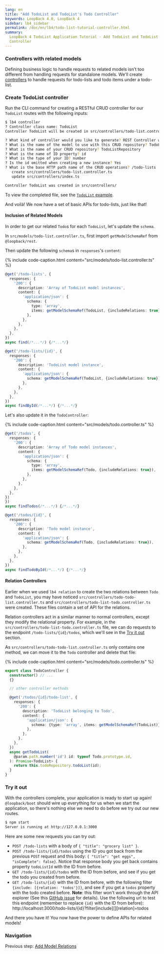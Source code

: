 ```yaml
---
lang: en
title: "Add TodoList and TodoList's Todo Controller"
keywords: LoopBack 4.0, LoopBack 4
sidebar: lb4_sidebar
permalink: /doc/en/lb4/todo-list-tutorial-controller.html
summary:
  LoopBack 4 TodoList Application Tutorial - Add TodoList and TodoList's Todo
  Controller
---
```


### Controllers with related models

Defining business logic to handle requests to related models isn't too different
from handling requests for standalone models. We'll create
[controllers](../../Controllers.md) to handle requests for todo-lists and todo
items under a todo-list.

### Create TodoList controller

Run the CLI command for creating a RESTful CRUD controller for our `TodoList`
routes with the following inputs:

```sh
$ lb4 controller
? Controller class name: TodoList
Controller TodoList will be created in src/controllers/todo-list.controller.ts

? What kind of controller would you like to generate? REST Controller with CRUD functions
? What is the name of the model to use with this CRUD repository? TodoList
? What is the name of your CRUD repository? TodoListRepository
? What is the name of ID property? id
? What is the type of your ID? number
? Is the id omitted when creating a new instance? Yes
? What is the base HTTP path name of the CRUD operations? /todo-lists
   create src/controllers/todo-list.controller.ts
   update src/controllers/index.ts

Controller TodoList was created in src/controllers/
```

To view the completed file, see the
[`TodoList` example](https://github.com/strongloop/loopback-next/blob/master/examples/todo-list/src/controllers/todo-list.controller.ts).

And voilà! We now have a set of basic APIs for todo-lists, just like that!

#### Inclusion of Related Models

In order to get our related `Todo`s for each `TodoList`, let's update the
`schema`.

In `src/models/todo-list.controller.ts`, first import `getModelSchemaRef` from
`@loopback/rest`.

Then update the following `schema`s in `responses`'s `content`:

{% include code-caption.html content="src/models/todo-list.controller.ts" %}

```ts
@get('/todo-lists', {
  responses: {
    '200': {
      description: 'Array of TodoList model instances',
      content: {
        'application/json': {
          schema: {
            type: 'array',
            items: getModelSchemaRef(TodoList, {includeRelations: true}),
          },
        },
      },
    },
  },
})
async find(/*...*/) {/*...*/}

@get('/todo-lists/{id}', {
  responses: {
    '200': {
      description: 'TodoList model instance',
      content: {
        'application/json': {
          schema: getModelSchemaRef(TodoList, {includeRelations: true}),
        },
      },
    },
  },
})
async findById(/*...*/) {/*...*/}
```

Let's also update it in the `TodoController`:

{% include code-caption.html content="src/models/todo.controller.ts" %}

```ts
@get('/todos', {
  responses: {
    '200': {
      description: 'Array of Todo model instances',
      content: {
        'application/json': {
          schema: {
            type: 'array',
            items: getModelSchemaRef(Todo, {includeRelations: true}),
          },
        },
      },
    },
  },
})
})
async findTodos(/*...*/) {/*...*/}

@get('/todos/{id}', {
  responses: {
    '200': {
      description: 'Todo model instance',
      content: {
        'application/json': {
          schema: getModelSchemaRef(Todo, {includeRelations: true}),
        },
      },
    },
  },
})
async findTodoById(/*...*/) {/*...*/}
```

#### Relation Controllers

Earlier when we used `lb4 relation` to create the two relations between `Todo`
and `TodoList`, you may have noticed
`src/controllers/todo-todo-list.controller.ts` and
`src/controllers/todo-list-todo.controller.ts` were created. These files contain
a set of API for the relations.

Relation controllers act in a similar manner to normal controllers, except they
modify the relational property. For example, in the
`src/controllers/todo-list-todo.controller.ts` file, we can do requests to the
endpoint `/todo-lists/{id}/todos`, which we'll see in the
[Try it out](#try-it-out) section.

As `src/controllers/todo-todo-list.controller.ts` only contains one method, we
can move it to the `Todo` controller and delete that file:

{% include code-caption.html content="src/models/todo.controller.ts" %}

```ts
export class TodoController {
  constructor() // ...
  {}

  // other controller methods

  @get('/todos/{id}/todo-list', {
    responses: {
      '200': {
        description: 'TodoList belonging to Todo',
        content: {
          'application/json': {
            schema: {type: 'array', items: getModelSchemaRef(TodoList)},
          },
        },
      },
    },
  })
  async getTodoList(
    @param.path.number('id') id: typeof Todo.prototype.id,
  ): Promise<TodoList> {
    return this.todoRepository.todoList(id);
  }
}
```

### Try it out

With the controllers complete, your application is ready to start up again!
`@loopback/boot` should wire up everything for us when we start the application,
so there's nothing else we need to do before we try out our new routes.

```sh
$ npm start
Server is running at http://127.0.0.1:3000
```

Here are some new requests you can try out:

- `POST /todo-lists` with a body of `{ "title": "grocery list" }`.
- `POST /todo-lists/{id}/todos` using the ID you got back from the previous
  `POST` request and this body: `{ "title": "get eggs", "isComplete": false}`.
  Notice that response body you get back contains property `todoListId` with the
  ID from before.
- `GET /todo-lists/{id}/todos` with the ID from before, and see if you get the
  todo you created from before.
- `GET /todo-lists/{id}` with the ID from before, with the following filter
  `{include: [{relation: 'todos'}]}`, and see if you get a `todos` property with
  the todo created before. **Note**: this filter won't work through the API
  explorer (See this
  [GitHub issue](https://github.com/strongloop/loopback-next/issues/2208) for
  details). Use the following url to test this endpoint (remember to replace
  `{id}` with the ID from before):
  http://localhost:3000/todo-lists/{id}?filter[include][][relation]=todos

And there you have it! You now have the power to define APIs for related models!

### Navigation

Previous step: [Add Model Relations](todo-list-tutorial-relations.md)
